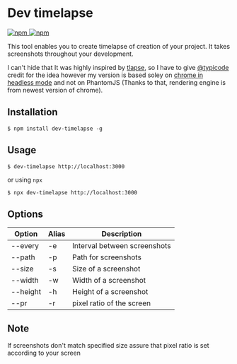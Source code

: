 # Dev timelapse
[![npm](https://img.shields.io/npm/dt/dev-timelapse.svg)
![npm](https://img.shields.io/npm/v/dev-timelapse.svg)](https://www.npmjs.com/package/dev-timelapse)

This tool enables you to create timelapse of creation of your project.
It takes screenshots throughout your development.

I can't hide that It was highly inspired by [tlapse](https://github.com/typicode/tlapse), so I have to give [@typicode](https://github.com/typicode) credit for the idea however my version is based soley on [chrome in headless mode](https://github.com/juliangruber/capture-chrome) and not on PhantomJS (Thanks to that, rendering engine is from newest version of chrome).

## Installation
```
$ npm install dev-timelapse -g
```

## Usage
```
$ dev-timelapse http://localhost:3000
```
or using `npx`
```
$ npx dev-timelapse http://localhost:3000
```

## Options
| Option   | Alias  | Description                  |
| -------- | ------ | ---------------------------- |
| --every  | -e     | Interval between screenshots |
| --path   | -p     | Path for screenshots         |
| --size   | -s     | Size of a screenshot         |
| --width  | -w     | Width of a screenshot        |
| --height | -h     | Height of a screenshot       |
| --pr     | -r     | pixel ratio of the screen    |

## Note
If screenshots don't match specified size assure that pixel ratio is set according to your screen
